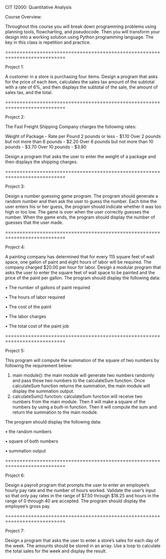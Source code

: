 CIT 12000: Quantitative Analysis

Course Overview: 

Throughout this course you will break down programming problems using planning tools, flowcharting, and pseudocode. Then you will transform your design into a working solution using Python programming language. The key in this class is repetition and practice.

===========================================================================

Project 1:

A customer in a store is purchasing four items. Design a program that asks for the price of each item, calculates the sales tax amount of the subtotal with a rate of 6%, and then displays the subtotal of the sale, the amount of sales tax, and the total.

===========================================================================

Project 2:

The Fast Freight Shipping Company charges the following rates:

Weight of Package	- Rate per Pound
2 pounds or less -	$1.10
Over 2 pounds but not more than 6 pounds -	$2.20
Over 6 pounds but not more than 10 pounds -	$3.70
Over 10 pounds - $3.80

Design a program that asks the user to enter the weight of a package and then displays the shipping charges.

===========================================================================

Project 3:

Design a number guessing game program. The program should generate a random number and then ask the user to guess the number. Each time the user enters his or her guess, the program should indicate whether it was too high or too low. The game is over when the user correctly guesses the number. When the game ends, the program should display the number of guesses that the user made.

===========================================================================

Project 4:

A painting company has determined that for every 115 square feet of wall space, one gallon of paint and eight hours of labor will be required.  The company charged $20.00 per hour for labor.  Design a modular program that asks the user to enter the square feet of wall space to be painted and the price of the paint per gallon.  The program should display the following data:

•	The number of gallons of paint required

•	The hours of labor required

•	The cost of the paint

•	The labor charges

•	The total cost of the paint job

===========================================================================

Project 5:

This program will compute the summation of the square of two numbers by following the requirement below:
1.	main module(): the main module will generate two numbers randomly and pass those two numbers to the calculateSum function. Once calculateSum function returns the summation, the main module will display the summation output.
2.	calculateSum() function: calculateSum function will receive two numbers from the main module. Then it will make a square of the numbers by using a built-in function. Then it will compute the sum and return the summation to the main module.

The program should display the following data:

•	the random numbers

•	square of both numbers

•	summation output

===========================================================================

Project 6:

Design a payroll program that prompts the user to enter an employee’s hourly pay rate and the number of hours worked. Validate the user’s input so that only pay rates in the range of $7.50 through $18.25 and hours in the range of 0 through 40 are accepted. The program should display the employee’s gross pay.

===========================================================================

Project 7:

Design a program that asks the user to enter a store’s sales for each day of the week. The amounts should be stored in an array. Use a loop to calculate the total sales for the week and display the result.
